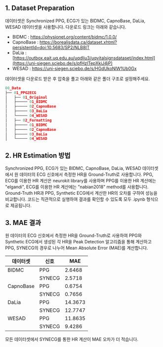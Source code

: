 ## 1. Dataset Preparation
데이터셋은 Synchronized PPG, ECG가 있는 BIDMC, CapnoBase, DaLia, WESAD 데이터셋을 사용합니다. 다운로드 링크는 아래와 같습니다.

- BIDMC : https://physionet.org/content/bidmc/1.0.0/
- CapnoBase : https://borealisdata.ca/dataset.xhtml?persistentId=doi:10.5683/SP2/NLB8IT
- DaLia : [https://outbox.eait.uq.edu.au/uqdliu3/uqvitalsignsdataset/index.html](https://uni-siegen.sciebo.de/s/pfHzlTepXkiJ4jP)
- WESAD : https://uni-siegen.sciebo.de/s/HGdUkoNlW1Ub0Gx
  
데이터셋을 다운로드 받은 후 압축을 풀고 아래와 같은 폴더 구조로 설정해주세요.
```python
00_Data
├── 01_PPG2ECG
│   ├── 01_Original
│   ├───── 01_BIDMC
│   ├───── 02_CapnoBase
│   ├───── 03_DaLia
│   └───── 04_WESAD
│   ├── 02_Formatting
│   ├───── 01_BIDMC
│   ├───── 02_CapnoBase
│   ├───── 03_DaLia
│   └───── 04_WESAD
```

## 2. HR Estimation 방법
Synchronized PPG, ECG가 있는 BIDMC, CapnoBase, DaLia, WESAD 데이터셋에서 원 데이터의 ECG 신호에서 측정한 HR을 Ground-Truth로 사용합니다. PPG, ECG를 이용한 HR 계산은 neurokit library를 사용하며 PPG를 이용한 HR 계산에는 "elgandi", ECG를 이용한 HR 계산에는 "nabian2018" method를 사용합니다. Ground-Truth HR과 PPG, Synthetic ECG에서 계산한 HR의 오차를 구하여 성능을 비교합니다. 코드는 직관적으로 실행하여 결과를 확인할 수 있도록 모두 .ipynb 형식으로 제공됩니다.

## 3. MAE 결과
원 데이터의 ECG 신호에서 측정한 HR을 Ground-Truth로 사용하여 PPG와 Synthetic ECG에서 생성된 각 HR을 Peak Detection 알고리즘을 통해 계산하고 PPG, SYNECG의 경우로 나누어 Mean Absolute Error (MAE)를 계산합니다.

|데이터셋|신호|MAE|
|------|---|---|
|BIDMC|PPG|2.6468|
||SYNECG|2.5718|
|CapnoBase|PPG|0.6754|
||SYNECG|0.7656|
|DaLia|PPG|14.3673|
||SYNECG|12.7747|
|WESAD|PPG|11.8635|
||SYNECG|9.4286|

모든 데이터셋에서 SYNECG를 통한 HR 계산이 MAE 오차가 더 적습니다.
